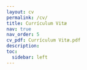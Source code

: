 ```yaml
---
layout: cv
permalink: /cv/
title: Currículum Vitæ
nav: true
nav_order: 5
cv_pdf: Currículum Vitæ.pdf
description:
toc:
  sidebar: left
---
```

